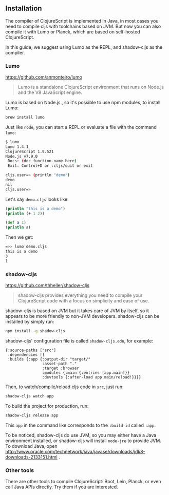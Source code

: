 
Installation
----

The compiler of ClojureScript is implemented in Java, in most cases you need to compile cljs with toolchains based on JVM. But now you can also compile it with Lumo or Planck, which are based on self-hosted ClojureScript.

In this guide, we suggest using Lumo as the REPL, and shadow-cljs as the compiler.

### Lumo

https://github.com/anmonteiro/lumo

> Lumo is a standalone ClojureScript environment that runs on Node.js and the V8 JavaScript engine.

Lumo is based on Node.js , so it's possible to use npm modules, to install Lumo:

```bash
brew install lumo
```

Just like `node`, you can start a REPL or evaluate a file with the command `lumo`:

```bash
$ lumo
Lumo 1.4.1
ClojureScript 1.9.521
Node.js v7.9.0
 Docs: (doc function-name-here)
 Exit: Control+D or :cljs/quit or exit

cljs.user=> (println "demo")
demo
nil
cljs.user=>
```

Let's say `demo.cljs` looks like:

```clojure
(println "this is a demo")
(println (+ 1 2))

(def a 1)
(println a)
```

Then we get:

```bash
=>> lumo demo.cljs
this is a demo
3
1
```

### shadow-cljs

https://github.com/thheller/shadow-cljs

> shadow-cljs provides everything you need to compile your ClojureScript code with a focus on simplicity and ease of use.

shadow-cljs is based on JVM but it takes care of JVM by itself, so it appears to be more friendly to non-JVM developers. shadow-cljs can be installed by simply run:

```bash
npm install -g shadow-cljs
```

shadow-cljs' configuration file is called `shadow-cljs.edn`, for example:

```edn
{:source-paths ["src"]
 :dependencies []
 :builds {:app {:output-dir "target/"
                :asset-path "."
                :target :browser
                :modules {:main {:entries [app.main]}}
                :devtools {:after-load app.main/reload!}}}}
```

Then, to watch/compile/reload cljs code in `src`, just run:

```bash
shadow-cljs watch app
```

To build the project for production, run:

```bash
shadow-cljs release app
```

This `app` in the command like corresponds to the `:build-id` called `:app`.

To be noticed, shadow-cljs do use JVM, so you may either have a Java environment installed, or shadow-cljs will install `node-jre` to provide JVM. To download Java, open http://www.oracle.com/technetwork/java/javase/downloads/jdk8-downloads-2133151.html .

### Other tools

There are other tools to compile ClojureScript: Boot, Lein, Planck, or even call Java APIs directly. Try them if you are interested.
